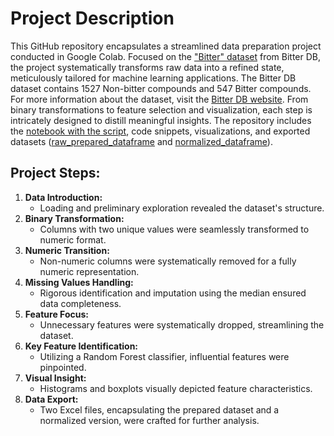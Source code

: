 <h1>Project Description</h1>

<p>This GitHub repository encapsulates a streamlined data preparation project conducted in Google Colab. Focused on the <a href="Bitter.csv">"Bitter" dataset</a> from Bitter DB, the project systematically transforms raw data into a refined state, meticulously tailored for machine learning applications. The Bitter DB dataset contains 1527 Non-bitter compounds and 547 Bitter compounds. For more information about the dataset, visit the <a href="http://bitterdb.agri.huji.ac.il/dbbitter.php">Bitter DB website</a>. From binary transformations to feature selection and visualization, each step is intricately designed to distill meaningful insights. The repository includes the <a href="data_prep_BitterDB.ipynb">notebook with the script</a>, code snippets, visualizations, and exported datasets (<a href="raw_prepared_dataframe.xlsx">raw_prepared_dataframe</a> and <a href="normalized_dataframe.xlsx">normalized_dataframe</a>).</p>

<h2>Project Steps:</h2>

<ol>
  <li><strong>Data Introduction:</strong>
    <ul>
      <li>Loading and preliminary exploration revealed the dataset's structure.</li>
    </ul>
  </li>

  <li><strong>Binary Transformation:</strong>
    <ul>
      <li>Columns with two unique values were seamlessly transformed to numeric format.</li>
    </ul>
  </li>

  <li><strong>Numeric Transition:</strong>
    <ul>
      <li>Non-numeric columns were systematically removed for a fully numeric representation.</li>
    </ul>
  </li>

  <li><strong>Missing Values Handling:</strong>
    <ul>
      <li>Rigorous identification and imputation using the median ensured data completeness.</li>
    </ul>
  </li>

  <li><strong>Feature Focus:</strong>
    <ul>
      <li>Unnecessary features were systematically dropped, streamlining the dataset.</li>
    </ul>
  </li>

  <li><strong>Key Feature Identification:</strong>
    <ul>
      <li>Utilizing a Random Forest classifier, influential features were pinpointed.</li>
    </ul>
  </li>

  <li><strong>Visual Insight:</strong>
    <ul>
      <li>Histograms and boxplots visually depicted feature characteristics.</li>
    </ul>
  </li>

  <li><strong>Data Export:</strong>
    <ul>
      <li>Two Excel files, encapsulating the prepared dataset and a normalized version, were crafted for further analysis.</li>
    </ul>
  </li>
</ol>
